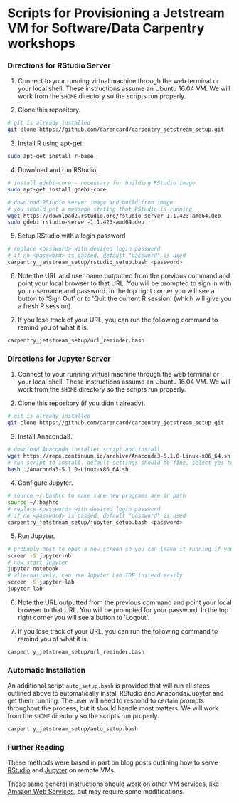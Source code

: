 # Scripts for Provisioning a Jetstream VM for Software/Data Carpentry workshops

### Directions for RStudio Server

1. Connect to your running virtual machine through the web terminal or your local shell. These instructions assume an Ubuntu 16.04 VM. We will work from the `$HOME` directory so the scripts run properly.

2. Clone this repository.
```bash
# git is already installed
git clone https://github.com/darencard/carpentry_jetstream_setup.git
```

3. Install R using apt-get.
```bash
sudo apt-get install r-base
```

4. Download and run RStudio.
```bash
# install gdebi-core - necessary for building RStudio image
sudo apt-get install gdebi-core

# download RStudio server image and build from image
# you should get a message stating that RStudio is running
wget https://download2.rstudio.org/rstudio-server-1.1.423-amd64.deb
sudo gdebi rstudio-server-1.1.423-amd64.deb
```

5. Setup RStudio with a login password
```bash
# replace <password> with desired login password
# if no <password> is passed, default "password" is used
carpentry_jetstream_setup/rstudio_setup.bash <password>
```

6. Note the URL and user name outputted from the previous command and point your local browser to that URL. You will be prompted to sign in with your username and password. In the top right corner you will see a button to 'Sign Out' or to 'Quit the current R session' (which will give you a fresh R session).

7. If you lose track of your URL, you can run the following command to remind you of what it is.
```bash
carpentry_jetstream_setup/url_reminder.bash
```


### Directions for Jupyter Server

1. Connect to your running virtual machine through the web terminal or your local shell. These instructions assume an Ubuntu 16.04 VM. We will work from the `$HOME` directory so the scripts run properly.

2. Clone this repository (if you didn't already).
```bash
# git is already installed
git clone https://github.com/darencard/carpentry_jetstream_setup.git
```

3. Install Anaconda3.
```bash
# download Anaconda installer script and install
wget https://repo.continuum.io/archive/Anaconda3-5.1.0-Linux-x86_64.sh
# run script to install. default settings should be fine. select yes to have Anaconda bin added to path
bash ./Anaconda3-5.1.0-Linux-x86_64.sh
```

4. Configure Jupyter.
```bash
# source ~/.bashrc to make sure new programs are in path
source ~/.bashrc
# replace <password> with desired login password
# if no <password> is passed, default "password" is used
carpentry_jetstream_setup/jupyter_setup.bash <password>
```

5. Run Jupyter.
```bash
# probably best to open a new screen so you can leave it running if you get logged out
screen -S jupyter-nb
# now start Jupyter
jupyter notebook
# alternatively, can use Jupyter Lab IDE instead easily
screen -S jupyter-lab
jupyter lab
```

6. Note the URL outputted from the previous command and point your local browser to that URL. You will be prompted for your password. In the top right corner you will see a button to 'Logout'.

7. If you lose track of your URL, you can run the following command to remind you of what it is.
```bash
carpentry_jetstream_setup/url_reminder.bash
```


### Automatic Installation

An additional script `auto_setup.bash` is provided that will run all steps outlined above to automatically install RStudio and Anaconda/Jupyter and get them running. The user will need to respond to certain prompts throughout the process, but it should handle most matters. We will work from the `$HOME` directory so the scripts run properly.

```bash
carpentry_jetstream_setup/auto_setup.bash
```


### Further Reading

These methods were based in part on blog posts outlining how to serve [RStudio](https://angus.readthedocs.io/en/2017/visualizing-blast-scores-with-RStudio.html#installing-and-running-rstudio-on-jetstream) and [Jupyter](https://hackernoon.com/aws-ec2-part-4-starting-a-jupyter-ipython-notebook-server-on-aws-549d87a55ba9) on remote VMs.

These same general instructions should work on other VM services, like [Amazon Web Services](https://aws.amazon.com/), but may require some modifications.
